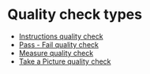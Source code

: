 # Quality check types

* [Instructions quality check](instructions_check.md)
* [Pass - Fail quality check](pass_fail_check.md)
* [Measure quality check](measure_check.md)
* [Take a Picture quality check](picture_check.md)
